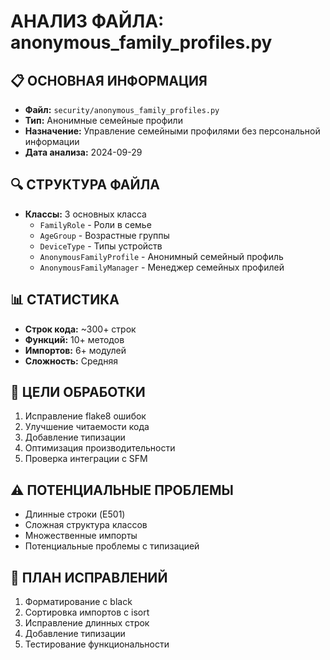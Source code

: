 # АНАЛИЗ ФАЙЛА: anonymous_family_profiles.py

## 📋 ОСНОВНАЯ ИНФОРМАЦИЯ
- **Файл:** `security/anonymous_family_profiles.py`
- **Тип:** Анонимные семейные профили
- **Назначение:** Управление семейными профилями без персональной информации
- **Дата анализа:** 2024-09-29

## 🔍 СТРУКТУРА ФАЙЛА
- **Классы:** 3 основных класса
  - `FamilyRole` - Роли в семье
  - `AgeGroup` - Возрастные группы
  - `DeviceType` - Типы устройств
  - `AnonymousFamilyProfile` - Анонимный семейный профиль
  - `AnonymousFamilyManager` - Менеджер семейных профилей

## 📊 СТАТИСТИКА
- **Строк кода:** ~300+ строк
- **Функций:** 10+ методов
- **Импортов:** 6+ модулей
- **Сложность:** Средняя

## 🎯 ЦЕЛИ ОБРАБОТКИ
1. Исправление flake8 ошибок
2. Улучшение читаемости кода
3. Добавление типизации
4. Оптимизация производительности
5. Проверка интеграции с SFM

## ⚠️ ПОТЕНЦИАЛЬНЫЕ ПРОБЛЕМЫ
- Длинные строки (E501)
- Сложная структура классов
- Множественные импорты
- Потенциальные проблемы с типизацией

## 🔧 ПЛАН ИСПРАВЛЕНИЙ
1. Форматирование с black
2. Сортировка импортов с isort
3. Исправление длинных строк
4. Добавление типизации
5. Тестирование функциональности